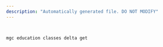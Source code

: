 ```yaml
---
description: "Automatically generated file. DO NOT MODIFY"
---
```


```bash


mgc education classes delta get

```